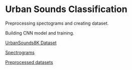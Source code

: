 # Urban Sounds Classification

Preprocessing spectograms and creating dataset.

Building CNN model and training.

<a href="https://urbansounddataset.weebly.com/urbansound8k.html"> UrbanSounds8K Dataset </a>

<a href="https://drive.google.com/drive/folders/1xey3vAVNDjWxnSfhuUsf_5dGANZWmCog"> Spectrograms </a>

<a href="https://drive.google.com/drive/folders/1-RbUq5hGzJ6Sv4d5BAiKtV3NS-jIi7rA"> Preprocessed datasets </a>
